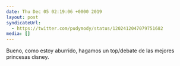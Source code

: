 ```yaml
---
date: Thu Dec 05 02:19:06 +0000 2019
layout: post
syndicateUrl:
  - https://twitter.com/pudymody/status/1202412047079751682
media: []
---
```

Bueno, como estoy aburrido, hagamos un top/debate de las mejores princesas disney.

